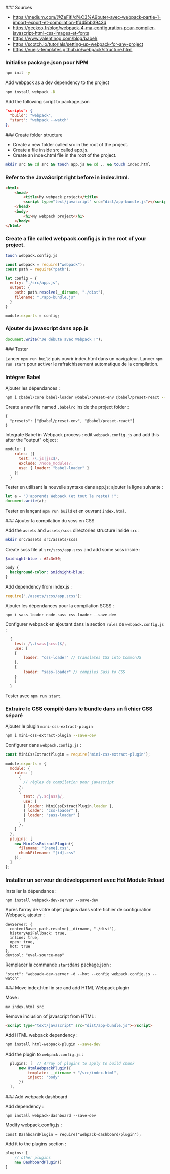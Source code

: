 

### Sources


- https://medium.com/@ZeFifi/d%C3%A9buter-avec-webpack-partie-1-import-export-et-compilation-ffd45bb3943d
- https://geekco.fr/blog/webpack-4-ma-configuration-pour-compiler-javascript-html-css-images-et-fonts
- https://www.valentinog.com/blog/babel/
- https://scotch.io/tutorials/setting-up-webpack-for-any-project
- https://vuejs-templates.github.io/webpack/structure.html	


### Initialise package.json pour NPM


```sh
npm init -y
```

Add webpack as a dev dependency to the project

```sh
npm install webpack -D
```

Add the following script to package.json

```json
"scripts": {
  "build": "webpack",
  "start": "webpack --watch"
},
```

### Create folder structure

 - Create a new folder called src in the root of the project.
 - Create a file inside src called app.js.
 - Create an index.html file in the root of the project.

```sh
mkdir src && cd src && touch app.js && cd .. && touch index.html
```

### Refer to the JavaScript right before </body> in index.html.

```html
<html>
	<head>
		<title>My webpack project</title>
		<script type="text/javascript" src="dist/app-bundle.js"></script>
	</head>
	<body>
		<h1>My webpack project</h1>
	</body>
</html>
```

### Create a file called webpack.config.js in the root of your project.

```sh
touch webpack.config.js
```

```javascript
const webpack = require("webpack");
const path = require("path");

let config = {
  entry: "./src/app.js",
  output: {
    path: path.resolve(__dirname, "./dist"),
    filename: "./app-bundle.js"
  }
}

module.exports = config;
```


### Ajouter du javascript dans app.js

```javascript
document.write("Je débute avec Webpack !");
```


### Tester


Lancer `npm run build` puis ouvrir index.html dans un navigateur.
Lancer `npm run start` pour activer le rafraichissement automatique de la compilation.


### Intégrer Babel


Ajouter les dépendances :

```sh
npm i @babel/core babel-loader @babel/preset-env @babel/preset-react --save-dev
```

Create a new file named `.babelrc` inside the project folder :

```
{
  "presets": ["@babel/preset-env", "@babel/preset-react"]
}
```

Integrate Babel in Webpack process : edit `webpack.config.js` and add this after the "output" object :

```javascript
module: {
    rules: [{
      test: /\.js|jsx$/,
      exclude: /node_modules/,
      use: { loader: "babel-loader" }
    }]
  }
```

Tester en utilisant la nouvelle syntaxe dans app.js; ajouter la ligne suivante :

```javascript
let a = "J'apprends Webpack (et tout le reste) !";
document.write(a);
```

Tester en lançant `npm run build` et en ouvrant `index.html`.


### Ajouter la compilation du scss en CSS


Add the `assets` and `assets/scss` directories structure inside `src` :

```sh
mkdir src/assets src/assets/scss
```

Create scss file at `src/scss/app.scss` and add some scss inside :

```scss
$midnight-blue : #2c3e50;

body {
  background-color: $midnight-blue;
}
```

Add dependency from index.js :

```javascript
require("./assets/scss/app.scss");
```

Ajouter les dépendances pour la compilation SCSS :

```
npm i sass-loader node-sass css-loader --save-dev
```

Configurer webpack en ajoutant dans la section `rules` de `webpack.config.js` :

```javascript
  {
    test: /\.(sass|scss)$/,
    use: [
    {
        loader: "css-loader" // translates CSS into CommonJS
    }, 
    {
        loader: "sass-loader" // compiles Sass to CSS
    }
    ]
  }
```

Tester avec `npm run start`.


### Extraire le CSS compilé dans le bundle dans un fichier CSS séparé


Ajouter le plugin `mini-css-extract-plugin`

```sh
npm i mini-css-extract-plugin --save-dev
```

Configurer dans `webpack.config.js` :

```javascript
const MiniCssExtractPlugin = require("mini-css-extract-plugin");

module.exports = {
  module: {
	rules: [
	  {
		// règles de compilation pour javascript
	  },
	  {
		test: /\.sc|ass$/,
		use: [
		{ loader: MiniCssExtractPlugin.loader },
		{ loader: "css-loader" },          
		{ loader: "sass-loader" }
		]
	  },
	]
  },
  plugins: [
	new MiniCssExtractPlugin({
	  filename: "[name].css",
	  chunkFilename: "[id].css"
	}),
  ]
}; 
```


### Installer un serveur de développement avec Hot Module Reload


Installer la dépendance :

```
npm install webpack-dev-server --save-dev
```

Après l’array de votre objet plugins dans votre fichier de configuration Webpack, ajouter :

```
devServer: {
  contentBase: path.resolve(__dirname, "./dist"),
  historyApiFallback: true,
  inline: true,
  open: true,
  hot: true
},
devtool: "eval-source-map"
```


Remplacer la commande `start`dans package.json :

```
"start": "webpack-dev-server -d --hot --config webpack.config.js --watch"
```

### Move index.html in src and add HTML Webpack plugin

Move :

```
mv index.html src
```

Remove inclusion of javascript from HTML :

```html
<script type="text/javascript" src="dist/app-bundle.js"></script>
```

Add HTML webpack dependency :

```sh
npm install html-webpack-plugin --save-dev
```

Add the plugin to `webpack.config.js` :

```javascript
  plugins: [  // Array of plugins to apply to build chunk
      new HtmlWebpackPlugin({
          template: __dirname + "/src/index.html",
          inject: 'body'
      })
  ],
```


### Add webpack dashboard


Add dependency :

```
npm install webpack-dashboard --save-dev
```

Modify webpack.config.js :

```
const DashboardPlugin = require("webpack-dashboard/plugin");
```

Add it to the plugins section :

```javascript
plugins: [
	// other plugins
	new DashboardPlugin()
]
```